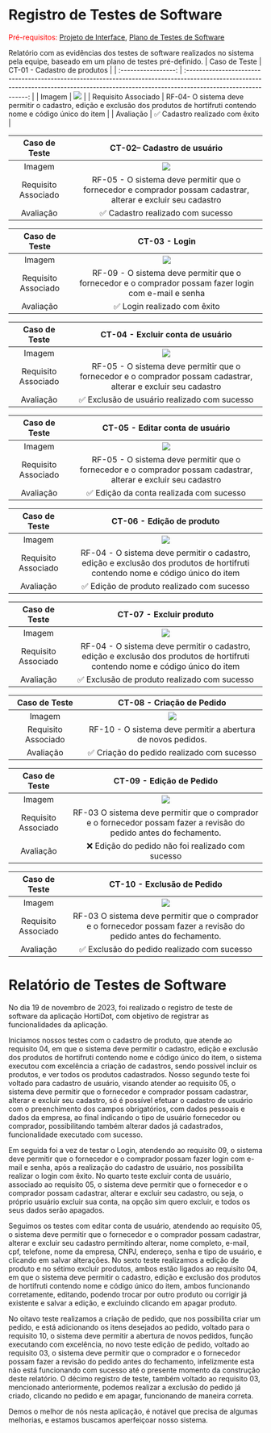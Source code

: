 # Registro de Testes de Software

<span style="color:red">Pré-requisitos: <a href="03-Projeto de Interface.md"> Projeto de Interface</a></span>, <a href="08-Plano de Testes de Software.md"> Plano de Testes de Software</a>

Relatório com as evidências dos testes de software realizados no sistema pela equipe, baseado em um plano de testes pré-definido.
| Caso de Teste | CT-01 - Cadastro de produtos |
| :-----------------: | :-----------------------------------------------------------------------------------------------------------------------------------------------------------------------------------------: |
| Imagem | <img   src = "https://github.com/ICEI-PUC-Minas-PMV-ADS/pmv-ads-2023-2-e2-proj-int-t2-grupo-2-hortidot/blob/main/docs/img/CadastrarProduto.jpeg"/> |
| Requisito Associado | RF-04- O sistema deve permitir o cadastro, edição e exclusão dos produtos de hortifruti contendo nome e código único do item |
| Avaliação | ✅ Cadastro realizado com êxito |

|    Caso de Teste    |                                          CT-02– Cadastro de usuário                                           |
| :-----------------: | :-----------------------------------------------------------------------------------------------------------: |
|       Imagem        |                                   <img src = "/docs/img/criar-conta.png"/>                                    |
| Requisito Associado | RF-05 - O sistema deve permitir que o fornecedor e comprador possam cadastrar, alterar e excluir seu cadastro |
|      Avaliação      |                                       ✅ Cadastro realizado com sucesso                                       |

|    Caso de Teste    |                                            CT-03 - Login                                             |
| :-----------------: | :--------------------------------------------------------------------------------------------------: |
|       Imagem        |                                 <img   src = "/docs/img/Login.png"/>                                 |
| Requisito Associado | RF-09 - O sistema deve permitir que o fornecedor e o comprador possam fazer login com e-mail e senha |
|      Avaliação      |                                     ✅ Login realizado com êxito                                     |

|    Caso de Teste    |                                                          CT-04 - Excluir conta de usuário                                                           |
| :-----------------: | :-------------------------------------------------------------------------------------------------------------------------------------------------: |
|       Imagem        | <img   src = "https://github.com/ICEI-PUC-Minas-PMV-ADS/pmv-ads-2023-2-e2-proj-int-t2-grupo-2-hortidot/blob/main/docs/img/TesteExcluirConta.jpeg"/> |
| Requisito Associado |                   RF-05 - O sistema deve permitir que o fornecedor e o comprador possam cadastrar, alterar e excluir seu cadastro                   |
|      Avaliação      |                                              ✅ Exclusão de usuário realizado com sucesso                                            |

|    Caso de Teste    |                                         CT-05 - Editar conta de usuário                                         |
| :-----------------: | :-------------------------------------------------------------------------------------------------------------: |
|       Imagem        |                                   <img   src = "/docs/img/Editar-Conta.png"/>                                   |
| Requisito Associado | RF-05 - O sistema deve permitir que o fornecedor e o comprador possam cadastrar, alterar e excluir seu cadastro |
|      Avaliação      |                                    ✅ Edição da conta realizada com sucesso                                     |

|    Caso de Teste    |                                                   CT-06 - Edição de produto                                                   |
| :-----------------: | :---------------------------------------------------------------------------------------------------------------------------: |
|       Imagem        |                                         <img   src = "/docs/img/Editar-produto.png"/>                                         |
| Requisito Associado | RF-04 - O sistema deve permitir o cadastro, edição e exclusão dos produtos de hortifruti contendo nome e código único do item |
|      Avaliação      |                                          ✅ Edição de produto realizado com sucesso                                           |

|    Caso de Teste    |                                                    CT-07 - Excluir produto                                                    |
| :-----------------: | :---------------------------------------------------------------------------------------------------------------------------: |
|       Imagem        |                                         <img   src = "/docs/img/Apagar-produto.png"/>                                         |
| Requisito Associado | RF-04 - O sistema deve permitir o cadastro, edição e exclusão dos produtos de hortifruti contendo nome e código único do item |
|      Avaliação      |                                         ✅ Exclusão de produto realizado com sucesso                                          |

|    Caso de Teste    |                  CT-08 - Criação de Pedido                   |
| :-----------------: | :----------------------------------------------------------: |
|       Imagem        |         <img   src = "/docs/img/Criar-pedido.png"/>          |
| Requisito Associado | RF-10 - O sistema deve permitir a abertura de novos pedidos. |
|      Avaliação      |          ✅ Criação do pedido realizado com sucesso          |

|    Caso de Teste    |                                      CT-09 - Edição de Pedido                                      |
| :-----------------: | :------------------------------------------------------------------------------------------------: |
|       Imagem        |                            <img   src = "/docs/img/Editar-pedido.png"/>                            |
| Requisito Associado | RF-03 O sistema deve permitir que o comprador e o fornecedor possam fazer a revisão do pedido antes do fechamento. |
|      Avaliação      |                         ❌ Edição do pedido não foi realizado com sucesso                          |

|    Caso de Teste    |                                     CT-10 - Exclusão de Pedido                                     |
| :-----------------: | :------------------------------------------------------------------------------------------------: |
|       Imagem        |                            <img   src = "/docs/img/Apagar-pedido.png"/>                            |
| Requisito Associado | RF-03 O sistema deve permitir que o comprador e o fornecedor possam fazer a revisão do pedido antes do fechamento. |
|      Avaliação      |                            ✅ Exclusão do pedido realizado com sucesso                             |

# Relatório de Testes de Software

No dia 19 de novembro de 2023, foi realizado o registro de teste de software da aplicação HortiDot, com objetivo de registrar as funcionalidades da aplicação.

Iniciamos nossos testes com o cadastro de produto, que atende ao requisito 04, em que o sistema deve permitir o cadastro, edição e exclusão dos produtos de hortifruti contendo nome e código único do item, o sistema executou com excelência a criação de cadastros, sendo possível incluir os produtos, e ver todos os produtos cadastrados. Nosso segundo teste foi voltado para cadastro de usuário, visando atender ao requisito 05, o sistema deve permitir que o fornecedor e comprador possam cadastrar, alterar e excluir seu cadastro, só é possível efetuar o cadastro de usuário com o preenchimento dos campos obrigatórios, com dados pessoais e dados da empresa, ao final indicando o tipo de usuário fornecedor ou comprador, possibilitando também alterar dados já cadastrados, funcionalidade executado com sucesso.

Em seguida foi a vez de testar o Login, atendendo ao requisito 09, o sistema deve permitir que o fornecedor e o comprador possam fazer login com e-mail e senha, após a realização do cadastro de usuário, nos possibilita realizar o login com êxito. No quarto teste excluir conta de usuário, associado ao requisito 05, o sistema deve permitir que o fornecedor e o comprador possam cadastrar, alterar e excluir seu cadastro, ou seja, o próprio usuário excluir sua conta, na opção sim quero excluir, e todos os seus dados serão apagados. 

Seguimos os testes com editar conta de usuário, atendendo ao requisito 05, o sistema deve permitir que o fornecedor e o comprador possam cadastrar, alterar e excluir seu cadastro permitindo alterar, nome completo, e-mail, cpf, telefone, nome da empresa, CNPJ, endereço, senha e tipo de usuário, e clicando em salvar alterações. No sexto teste realizamos a edição de produto e no sétimo excluir produtos, ambos estão ligados ao requisito 04, em que o sistema deve permitir o cadastro, edição e exclusão dos produtos de hortifruti contendo nome e código único do item, ambos funcionando corretamente, editando, podendo trocar por outro produto ou corrigir já existente e salvar a edição, e excluindo clicando em apagar produto.

No oitavo teste realizamos a criação de pedido, que nos possibilita criar um pedido, e está adicionando os itens desejados ao pedido, voltado para o requisito 10, o sistema deve permitir a abertura de novos pedidos, função executando com excelência, no novo teste edição de pedido, voltado ao requisito 03, o sistema deve permitir que o comprador e o fornecedor possam fazer a revisão do pedido antes do fechamento, infelizmente esta não está funcionando com sucesso até o presente momento da construção deste relatório. O décimo registro de teste, também voltado ao requisito 03, mencionado anteriormente, podemos realizar a exclusão do pedido já criado, clicando no pedido e em apagar, funcionando de maneira correta.

Demos o melhor de nós nesta aplicação, é notável que precisa de algumas melhorias, e estamos buscamos aperfeiçoar nosso sistema. 
